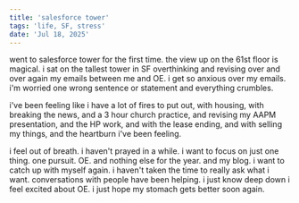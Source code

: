 ```yaml
---
title: 'salesforce tower'
tags: 'life, SF, stress'
date: 'Jul 18, 2025'
---
```


went to salesforce tower for the first time. the view up on the 61st floor is magical. i sat on the tallest tower in SF overthinking and revising over and over again my emails between me and OE. i get so anxious over my emails. i'm worried one wrong sentence or statement and everything crumbles.

i've been feeling like i have a lot of fires to put out, with housing, with breaking the news, and a 3 hour church practice, and revising my AAPM presentation, and the HP work, and with the lease ending, and with selling my things, and the heartburn i've been feeling.

i feel out of breath. i haven't prayed in a while. i want to focus on just one thing. one pursuit. OE. and nothing else for the year. and my blog. i want to catch up with myself again. i haven't taken the time to really ask what i want. conversations with people have been helping. i just know deep down i feel excited about OE. i just hope my stomach gets better soon again.
